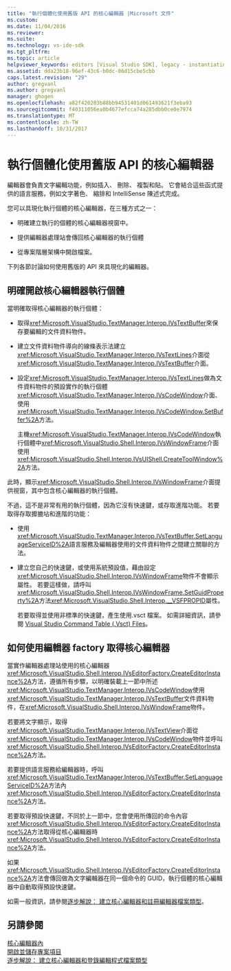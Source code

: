 ```yaml
---
title: "執行個體化使用舊版 API 的核心編輯器 |Microsoft 文件"
ms.custom: 
ms.date: 11/04/2016
ms.reviewer: 
ms.suite: 
ms.technology: vs-ide-sdk
ms.tgt_pltfrm: 
ms.topic: article
helpviewer_keywords: editors [Visual Studio SDK], legacy - instantiating editor
ms.assetid: dda23b18-96ef-43c6-b0dc-06d15cbe5cbb
caps.latest.revision: "29"
author: gregvanl
ms.author: gregvanl
manager: ghogen
ms.openlocfilehash: a82f420203b88bb94531401d061493621f3eba93
ms.sourcegitcommit: f40311056ea0b4677efcca74a285dbb0ce0e7974
ms.translationtype: MT
ms.contentlocale: zh-TW
ms.lasthandoff: 10/31/2017
---
```

# <a name="instantiating-the-core-editor-by-using-the-legacy-api"></a>執行個體化使用舊版 API 的核心編輯器
編輯器會負責文字編輯功能，例如插入、 刪除、 複製和貼。 它會結合這些函式提供的語言服務，例如文字著色、 縮排和 IntelliSense 陳述式完成。  
  
 您可以具現化執行個體的核心編輯器，在三種方式之一：  
  
-   明確建立執行的個體的核心編輯器視窗中。  
  
-   提供編輯器處理站會傳回核心編輯器的執行個體  
  
-   從專案階層架構中開啟檔案。  
  
 下列各節討論如何使用舊版的 API 來具現化的編輯器。  
  
## <a name="explicitly-opening-a-core-editor-instance"></a>明確開啟核心編輯器執行個體  
 當明確取得核心編輯器的執行個體：  
  
-   取得<xref:Microsoft.VisualStudio.TextManager.Interop.IVsTextBuffer>來保存要編輯的文件資料物件。  
  
-   建立文件資料物件導向的線條表示法建立<xref:Microsoft.VisualStudio.TextManager.Interop.IVsTextLines>介面從<xref:Microsoft.VisualStudio.TextManager.Interop.IVsTextBuffer>介面。  
  
-   設定<xref:Microsoft.VisualStudio.TextManager.Interop.IVsTextLines>做為文件資料物件的預設實作的執行個體<xref:Microsoft.VisualStudio.TextManager.Interop.IVsCodeWindow>介面、 使用<xref:Microsoft.VisualStudio.TextManager.Interop.IVsCodeWindow.SetBuffer%2A>方法。  
  
     主機<xref:Microsoft.VisualStudio.TextManager.Interop.IVsCodeWindow>執行個體中<xref:Microsoft.VisualStudio.Shell.Interop.IVsWindowFrame>介面使用<xref:Microsoft.VisualStudio.Shell.Interop.IVsUIShell.CreateToolWindow%2A>方法。  
  
 此時，顯示<xref:Microsoft.VisualStudio.Shell.Interop.IVsWindowFrame>介面提供視窗，其中包含核心編輯器的執行個體。  
  
 不過，這不是非常有用的執行個體，因為它沒有快速鍵，或存取進階功能。 若要取得存取攠摝坫和進階的功能：  
  
-   使用<xref:Microsoft.VisualStudio.TextManager.Interop.IVsTextBuffer.SetLanguageServiceID%2A>語言服務及編輯器使用的文件資料物件之間建立關聯的方法。  
  
-   建立您自己的快速鍵，或使用系統預設值，藉由設定<xref:Microsoft.VisualStudio.Shell.Interop.IVsWindowFrame>物件不會顯示屬性。 若要這樣做，請呼叫<xref:Microsoft.VisualStudio.Shell.Interop.IVsWindowFrame.SetGuidProperty%2A>方法<xref:Microsoft.VisualStudio.Shell.Interop.__VSFPROPID>屬性。  
  
     若要取得並使用非標準的快速鍵，產生使用.vsct 檔案。 如需詳細資訊，請參閱 [Visual Studio Command Table (.Vsct) Files](../extensibility/internals/visual-studio-command-table-dot-vsct-files.md)。  
  
## <a name="how-to-use-an-editor-factory-to-obtain-the-core-editor"></a>如何使用編輯器 factory 取得核心編輯器  
 當實作編輯器處理站使用的核心編輯器<xref:Microsoft.VisualStudio.Shell.Interop.IVsEditorFactory.CreateEditorInstance%2A>方法，遵循所有步驟，以明確裝載上一節中所述<xref:Microsoft.VisualStudio.TextManager.Interop.IVsCodeWindow>使用<xref:Microsoft.VisualStudio.TextManager.Interop.IVsTextBuffer>文件資料物件，在<xref:Microsoft.VisualStudio.Shell.Interop.IVsWindowFrame>物件。  
  
 若要將文字顯示，取得<xref:Microsoft.VisualStudio.TextManager.Interop.IVsTextView>介面從<xref:Microsoft.VisualStudio.TextManager.Interop.IVsCodeWindow>物件並呼叫<xref:Microsoft.VisualStudio.Shell.Interop.IVsEditorFactory.CreateEditorInstance%2A>方法。  
  
 若要提供語言服務給編輯器時，呼叫<xref:Microsoft.VisualStudio.TextManager.Interop.IVsTextBuffer.SetLanguageServiceID%2A>方法內<xref:Microsoft.VisualStudio.Shell.Interop.IVsEditorFactory.CreateEditorInstance%2A>方法。  
  
 若要取得預設快速鍵，不同於上一節中，您會使用所傳回的命令內容<xref:Microsoft.VisualStudio.Shell.Interop.IVsEditorFactory.CreateEditorInstance%2A>方法取得從核心編輯器時<xref:Microsoft.VisualStudio.Shell.Interop.IVsEditorFactory.CreateEditorInstance%2A>方法。  
  
 如果<xref:Microsoft.VisualStudio.Shell.Interop.IVsEditorFactory.CreateEditorInstance%2A>方法會傳回做為文字編輯器在同一個命令的 GUID，執行個體的核心編輯器中自動取得預設快速鍵。  
  
 如需一般資訊，請參閱[逐步解說： 建立核心編輯器和註冊編輯器檔案類型](../extensibility/walkthrough-creating-a-core-editor-and-registering-an-editor-file-type.md)。  
  
## <a name="see-also"></a>另請參閱  
 [核心編輯器內](../extensibility/inside-the-core-editor.md)   
 [開啟並儲存專案項目](../extensibility/internals/opening-and-saving-project-items.md)   
 [逐步解說： 建立核心編輯器和登錄編輯程式檔案類型](../extensibility/walkthrough-creating-a-core-editor-and-registering-an-editor-file-type.md)